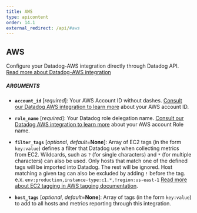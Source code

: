 ```yaml
---
title: AWS
type: apicontent
order: 14.1
external_redirect: /api/#aws
---
```


## AWS

Configure your Datadog-AWS integration directly through Datadog API.
[Read more about Datadog-AWS integration](/integrations/amazon_web_services)

##### ARGUMENTS

*   **`account_id`** [*required*]:
    Your AWS Account ID without dashes.
    [Consult our Datadog AWS integration to learn more](https://docs.datadoghq.com/integrations/amazon_web_services/#configuration) about your AWS account ID.

*   **`role_name`** [*required*]:
    Your Datadog role delegation name.
    [Consult our Datadog AWS integration to learn more](https://docs.datadoghq.com/integrations/amazon_web_services/#installation) about your AWS account Role name.

*   **`filter_tags`** [*optional*, *default*=**None**]:
    Array of EC2 tags (in the form `key:value`) defines a filter that Datadog use when collecting metrics from EC2. Wildcards, such as `?` (for single characters) and `*` (for multiple characters) can also be used.
    Only hosts that match one of the defined tags will be imported into Datadog. The rest will be ignored. Host matching a given tag can also be excluded by adding `!` before the tag.
    e.x. `env:production,instance-type:c1.*,!region:us-east-1`
    [Read more about EC2 tagging in AWS tagging documentation](https://docs.aws.amazon.com/AWSEC2/latest/UserGuide/Using_Tags.html).

*   **`host_tags`** [*optional*, *default*=**None**]:
    Array of tags (in the form `key:value`) to add to all hosts and metrics reporting through this integration.
